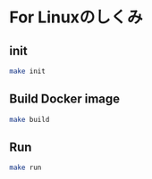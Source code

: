 # For Linuxのしくみ

## init

```zsh
make init
```

## Build Docker image

```zsh
make build
```

## Run

```zsh
make run
```
